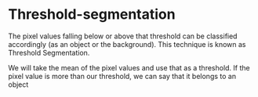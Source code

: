 # Threshold-segmentation

The pixel values falling below or above that threshold can be classified accordingly (as an object or the background). This technique is known as Threshold Segmentation.

We will take the mean of the pixel values and use that as a threshold. If the pixel value is more than our threshold, we can say that it belongs to an object
